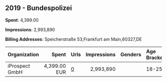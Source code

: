 ## 2019 - Bundespolizei 
**Spent**: 4,399.00

**Impressions**: 2,993,890

**Billing Addresses**: Speicherstraße 53,Frankfurt am Main,60327,DE

|Organization|Spent|Urls|Impressions|Genders|Age Brackets|Country Codes|
|:---|---:|:---|---:|:---|:---|:---|
|iProspect GmbH|4,399.00 EUR|[0](https://www.snap.com/political-ads/asset/65c2087c7a0985bb7a6a8c9be5249caf96e818bc35cfd40499b5d271dd9968d8?mediaType=mp4)|2,993,890||18-25|germany|
